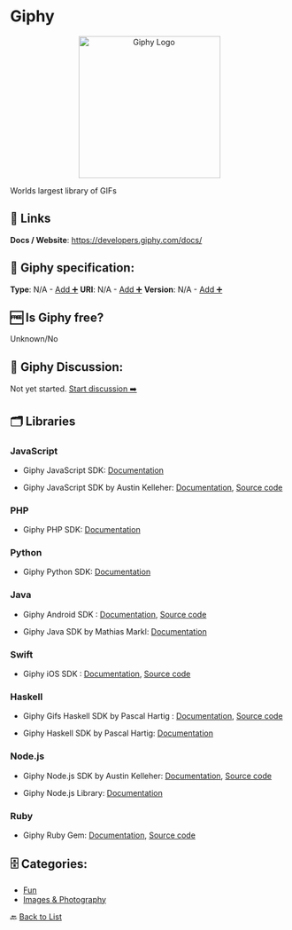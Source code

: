 # Giphy
<p align="center">
    <img width="256" src="https://raw.githubusercontent.com/apis-list/apis-list/main/apis/giphy/logo_256x256.png" alt="Giphy Logo"/>
</p>
Worlds largest library of GIFs

##  🔗 Links
**Docs / Website**: https://developers.giphy.com/docs/

## 🧬 Giphy specification:
**Type**: N/A - [Add ➕](https://github.com/apis-list/apis-list/edit/main/apis-list.yaml)
**URI**: N/A - [Add ➕](https://github.com/apis-list/apis-list/edit/main/apis-list.yaml)
**Version**: N/A - [Add ➕](https://github.com/apis-list/apis-list/edit/main/apis-list.yaml)

## 🆓 Is Giphy free?
 Unknown/No 

## 💬 Giphy Discussion:
Not yet started. [Start discussion ➡️](https://github.com/apis-list/apis-list/discussions/new)

## 🗂️ Libraries
### JavaScript
- Giphy JavaScript SDK: [Documentation](https://github.com/Giphy/giphy-js-sdk-core)

- Giphy JavaScript SDK by Austin Kelleher: [Documentation](https://libraries.io/npm/giphy-api), [Source code](https://github.com/austinkelleher/giphy-api)

### PHP
- Giphy PHP SDK: [Documentation](https://github.com/Giphy/giphy-php-client)

### Python
- Giphy Python SDK: [Documentation](https://github.com/Giphy/giphy-python-client)

### Java
- Giphy Android SDK : [Documentation](https://developers.giphy.com/docs/sdk/#android), [Source code](https://github.com/Giphy/giphy-android-sdk-core)

- Giphy Java SDK by Mathias Markl: [Documentation](https://github.com/keshrath/Giphy4J)

### Swift
- Giphy iOS SDK : [Documentation](https://developers.giphy.com/docs/sdk#ios), [Source code](https://github.com/Giphy/giphy-ios-sdk-core)

### Haskell
- Giphy Gifs Haskell SDK by Pascal Hartig : [Documentation](https://www.stackage.org/nightly-2016-10-24/package/giphy-api-0.5.0.0), [Source code](https://github.com/passy/giphy-api#readme)

- Giphy Haskell SDK by Pascal Hartig: [Documentation](https://github.com/passy/giphy-api)

### Node.js
- Giphy Node.js SDK by Austin Kelleher: [Documentation](https://www.npmjs.com/package/giphy-api), [Source code](https://github.com/austinkelleher/giphy-api)

- Giphy Node.js Library: [Documentation](https://www.npmjs.com/package/apigiphy)

### Ruby
- Giphy Ruby Gem: [Documentation](http://giphy.com/labs), [Source code](https://github.com/sebasoga/giphy)


## 🗄️ Categories:
- [Fun](https://github.com/apis-list/apis-list#fun-)
- [Images & Photography](https://github.com/apis-list/apis-list#images--photography-)

🔙  [Back to List](https://github.com/apis-list/apis-list)

